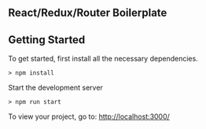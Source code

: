 ## React/Redux/Router Boilerplate

## Getting Started

To get started, first install all the necessary dependencies.
```
> npm install
```

Start the development server
```
> npm run start
```

To view your project, go to: [http://localhost:3000/](http://localhost:3000/)
